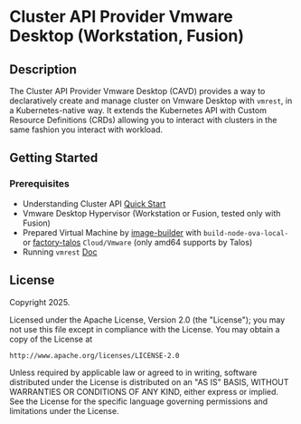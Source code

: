 # Cluster API Provider Vmware Desktop (Workstation, Fusion)

## Description
The Cluster API Provider Vmware Desktop (CAVD) provides a way to declaratively create and manage cluster on Vmware Desktop with `vmrest`, in a Kubernetes-native way. It extends the Kubernetes API with Custom Resource Definitions (CRDs) allowing you to interact with clusters in the same fashion you interact with workload.

## Getting Started

### Prerequisites
- Understanding Cluster API [Quick Start](https://cluster-api.sigs.k8s.io/user/quick-start)
- Vmware Desktop Hypervisor (Workstation or Fusion, tested only with Fusion)
- Prepared Virtual Machine by [image-builder](https://image-builder.sigs.k8s.io/capi/providers/vsphere) with `build-node-ova-local-` or [factory-talos](https://factory.talos.dev/) `Cloud/Vmware` (only amd64 supports by Talos)
- Running `vmrest` [Doc](https://techdocs.broadcom.com/us/en/vmware-cis/desktop-hypervisors/fusion-pro/13-0/using-vmware-fusion/guide-and-help-using-the-vmware-fusion-rest-api/guide-and-help-use-the-fusion-api-service.html)

## License

Copyright 2025.

Licensed under the Apache License, Version 2.0 (the "License");
you may not use this file except in compliance with the License.
You may obtain a copy of the License at

    http://www.apache.org/licenses/LICENSE-2.0

Unless required by applicable law or agreed to in writing, software
distributed under the License is distributed on an "AS IS" BASIS,
WITHOUT WARRANTIES OR CONDITIONS OF ANY KIND, either express or implied.
See the License for the specific language governing permissions and
limitations under the License.

